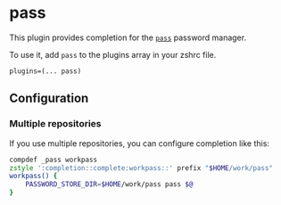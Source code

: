 # pass

This plugin provides completion for the [`pass`](https://www.passwordstore.org/)
password manager.

To use it, add `pass` to the plugins array in your zshrc file.

```
plugins=(... pass)
```

## Configuration

### Multiple repositories

If you use multiple repositories, you can configure completion like this:

```zsh
compdef _pass workpass
zstyle ':completion::complete:workpass::' prefix "$HOME/work/pass"
workpass() {
	PASSWORD_STORE_DIR=$HOME/work/pass pass $@
}
```
